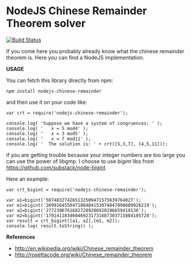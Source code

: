 NodeJS Chinese Remainder Theorem solver
=======================================

[![Build Status](https://travis-ci.org/pnicorelli/nodejs-chinese-remainder.svg?branch=master)](https://travis-ci.org/pnicorelli/nodejs-chinese-remainder)

If you come here you probably already know what the chinese remainder theorem is.
Here you can find a NodeJS implementation.


**USAGE**

You can fetch this library directly from npm:
```
npm install nodejs-chinese-remainder
```

and then use it on your code like:

```
var crt = require('nodejs-chinese-remainder');

console.log( 'Suppose we have a system of congruences: ' );
console.log( '   x = 5 mod4' );
console.log( '   x = 3 mod5' );
console.log( '   x = 7 mod11' );
console.log( '  The solution is: ' + crt([5,3,7], [4,5,11]));
```

if you are getting trouble because your integer numbers are too large you can use the power of libgmp.
I choose to use *bigint* libs from https://github.com/substack/node-bigint

Here an example:

```
var crt_bigint = require('nodejs-chinese-remainder');

var a1=bigint('507483274265132509471575639764027');
var m1=bigint('269916455047188404153874847098609926219');
var a2=bigint('27723967616827289286920296659419136');
var m2=bigint('170141183460469231731687303715884105728');
var result = crt_bigint([a1, a2],[m1, m2]);
console.log( result.toString() );
```

**References**

- http://en.wikipedia.org/wiki/Chinese_remainder_theorem
- http://rosettacode.org/wiki/Chinese_remainder_theorem
